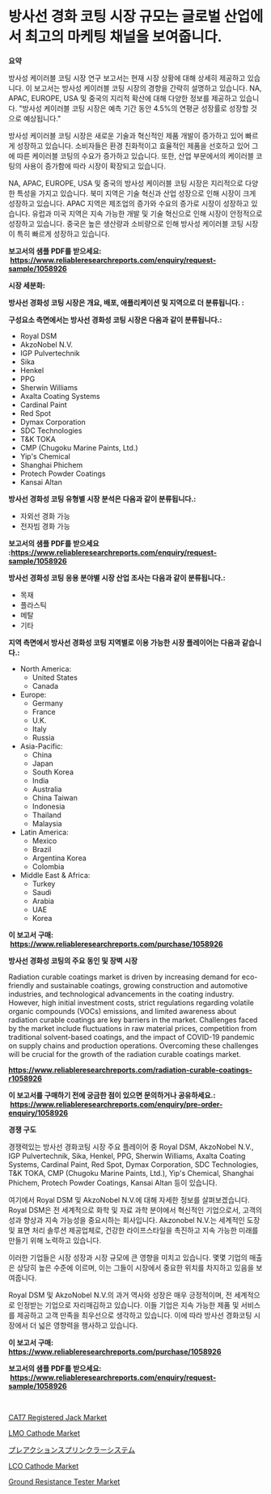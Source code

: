 <p><h1>방사선 경화 코팅 시장 규모는 글로벌 산업에서 최고의 마케팅 채널을 보여줍니다.</h1></p><p><strong>요약</strong></p>
<p><p>방사성 케이러블 코팅 시장 연구 보고서는 현재 시장 상황에 대해 상세히 제공하고 있습니다. 이 보고서는 방사성 케이러블 코팅 시장의 경향을 간략히 설명하고 있습니다. NA, APAC, EUROPE, USA 및 중국의 지리적 확산에 대해 다양한 정보를 제공하고 있습니다. "방사성 케이러블 코팅 시장은 예측 기간 동안 4.5%의 연평균 성장률로 성장할 것으로 예상됩니다."</p><p>방사성 케이러블 코팅 시장은 새로운 기술과 혁신적인 제품 개발이 증가하고 있어 빠르게 성장하고 있습니다. 소비자들은 환경 친화적이고 효율적인 제품을 선호하고 있어 그에 따른 케이러블 코팅의 수요가 증가하고 있습니다. 또한, 산업 부문에서의 케이러블 코팅의 사용이 증가함에 따라 시장이 확장되고 있습니다.</p><p>NA, APAC, EUROPE, USA 및 중국의 방사성 케이러블 코팅 시장은 지리적으로 다양한 특성을 가지고 있습니다. 북미 지역은 기술 혁신과 산업 성장으로 인해 시장이 크게 성장하고 있습니다. APAC 지역은 제조업의 증가와 수요의 증가로 시장이 성장하고 있습니다. 유럽과 미국 지역은 지속 가능한 개발 및 기술 혁신으로 인해 시장이 안정적으로 성장하고 있습니다. 중국은 높은 생산량과 소비량으로 인해 방사성 케이러블 코팅 시장이 특히 빠르게 성장하고 있습니다.</p></p>
<p><strong>보고서의 샘플 PDF를 받으세요: &nbsp;<a href="https://www.reliableresearchreports.com/enquiry/request-sample/1058926">https://www.reliableresearchreports.com/enquiry/request-sample/1058926</a></strong></p>
<p><strong>시장 세분화:</strong></p>
<p><strong> 방사선 경화성 코팅 시장은 개요, 배포, 애플리케이션 및 지역으로 더 분류됩니다. :</strong></p>
<p><strong>구성요소 측면에서는 방사선 경화성 코팅 시장은 다음과 같이 분류됩니다.:</strong></p>
<p><ul><li>Royal DSM</li><li>AkzoNobel N.V.</li><li>IGP Pulvertechnik</li><li>Sika</li><li>Henkel</li><li>PPG</li><li>Sherwin Williams</li><li>Axalta Coating Systems</li><li>Cardinal Paint</li><li>Red Spot</li><li>Dymax Corporation</li><li>SDC Technologies</li><li>T&K TOKA</li><li>CMP (Chugoku Marine Paints, Ltd.)</li><li>Yip's Chemical</li><li>Shanghai Phichem</li><li>Protech Powder Coatings</li><li>Kansai Altan</li></ul></p>
<p><strong> 방사선 경화성 코팅 유형별 시장 분석은 다음과 같이 분류됩니다.:</strong></p>
<p><ul><li>자외선 경화 가능</li><li>전자빔 경화 가능</li></ul></p>
<p><strong>보고서의 샘플 PDF를 받으세요 :<a href="https://www.reliableresearchreports.com/enquiry/request-sample/1058926">https://www.reliableresearchreports.com/enquiry/request-sample/1058926</a></strong></p>
<p><strong> 방사선 경화성 코팅 응용 분야별 시장 산업 조사는 다음과 같이 분류됩니다.:</strong></p>
<p><ul><li>목재</li><li>플라스틱</li><li>메탈</li><li>기타</li></ul></p>
<p><strong>지역 측면에서 방사선 경화성 코팅 지역별로 이용 가능한 시장 플레이어는 다음과 같습니다.:</strong></p>
<p><ul>
    <li>
        North America:
        <ul>
            <li>United States</li>
            <li>Canada</li>
        </ul>
    </li>
    <li>
        Europe:
        <ul>
            <li>Germany</li>
            <li>France</li>
            <li>U.K.</li>
            <li>Italy</li>
            <li>Russia</li>
        </ul>
    </li>
    <li>
        Asia-Pacific:
        <ul>
            <li>China</li>
            <li>Japan</li>
            <li>South Korea</li>
            <li>India</li>
            <li>Australia</li>
            <li>China Taiwan</li>
            <li>Indonesia</li>
            <li>Thailand</li>
            <li>Malaysia</li>
        </ul>
    </li>
    <li>
        Latin America:
        <ul>
            <li>Mexico</li>
            <li>Brazil</li>
            <li>Argentina Korea</li>
            <li>Colombia</li>
        </ul>
    </li>
    <li>
        Middle East & Africa:
        <ul>
            <li>Turkey</li>
            <li>Saudi</li>
            <li>Arabia</li>
            <li>UAE</li>
            <li>Korea</li>
        </ul>
    </li>
    </ul></p>
<p><strong>이 보고서 구매: &nbsp;<a href="https://www.reliableresearchreports.com/purchase/1058926">https://www.reliableresearchreports.com/purchase/1058926</a></strong></p>
<p><strong>방사선 경화성 코팅의 주요 동인 및 장벽 시장</strong></p>
<p><p>Radiation curable coatings market is driven by increasing demand for eco-friendly and sustainable coatings, growing construction and automotive industries, and technological advancements in the coating industry. However, high initial investment costs, strict regulations regarding volatile organic compounds (VOCs) emissions, and limited awareness about radiation curable coatings are key barriers in the market. Challenges faced by the market include fluctuations in raw material prices, competition from traditional solvent-based coatings, and the impact of COVID-19 pandemic on supply chains and production operations. Overcoming these challenges will be crucial for the growth of the radiation curable coatings market.</p></p>
<p><strong><a href="https://www.reliableresearchreports.com/radiation-curable-coatings-r1058926">https://www.reliableresearchreports.com/radiation-curable-coatings-r1058926</a></strong></p>
<p><strong>이 보고서를 구매하기 전에 궁금한 점이 있으면 문의하거나 공유하세요.: &nbsp;<a href="https://www.reliableresearchreports.com/enquiry/pre-order-enquiry/1058926">https://www.reliableresearchreports.com/enquiry/pre-order-enquiry/1058926</a></strong></p>
<p><strong>경쟁 구도</strong></p>
<p><p>경쟁력있는 방사선 경화코팅 시장 주요 플레이어 중 Royal DSM, AkzoNobel N.V., IGP Pulvertechnik, Sika, Henkel, PPG, Sherwin Williams, Axalta Coating Systems, Cardinal Paint, Red Spot, Dymax Corporation, SDC Technologies, T&K TOKA, CMP (Chugoku Marine Paints, Ltd.), Yip's Chemical, Shanghai Phichem, Protech Powder Coatings, Kansai Altan 등이 있습니다.</p><p>여기에서 Royal DSM 및 AkzoNobel N.V.에 대해 자세한 정보를 살펴보겠습니다. Royal DSM은 전 세계적으로 화학 및 자료 과학 분야에서 혁신적인 기업으로서, 고객의 성과 향상과 지속 가능성을 중요시하는 회사입니다. Akzonobel N.V.는 세계적인 도장 및 표면 처리 솔루션 제공업체로, 건강한 라이프스타일을 촉진하고 지속 가능한 미래를 만들기 위해 노력하고 있습니다.</p><p>이러한 기업들은 시장 성장과 시장 규모에 큰 영향을 미치고 있습니다. 몇몇 기업의 매출은 상당히 높은 수준에 이르며, 이는 그들이 시장에서 중요한 위치를 차지하고 있음을 보여줍니다.</p><p>Royal DSM 및 AkzoNobel N.V.의 과거 역사와 성장은 매우 긍정적이며, 전 세계적으로 인정받는 기업으로 자리매김하고 있습니다. 이들 기업은 지속 가능한 제품 및 서비스를 제공하고 고객 만족을 최우선으로 생각하고 있습니다. 이에 따라 방사선 경화코팅 시장에서 더 넓은 영향력을 행사하고 있습니다.</p></p>
<p><strong>이 보고서 구매: &nbsp; <a href="https://www.reliableresearchreports.com/purchase/1058926">https://www.reliableresearchreports.com/purchase/1058926</a></strong></p>
<p><strong>보고서의 샘플 PDF를 받으세요: &nbsp;<a href="https://www.reliableresearchreports.com/enquiry/request-sample/1058926">https://www.reliableresearchreports.com/enquiry/request-sample/1058926</a></strong><strong></strong></p>
<p>&nbsp;</p>
<p><p><a href="https://flame-sidecar-702.notion.site/Analyzing-CAT7-Registered-Jack-Market-Global-Industry-Perspective-and-Forecast-2024-to-2031-574fe80874504734bb12f1bc7f0722c1">CAT7 Registered Jack Market</a></p><p><a href="https://issuu.com/reportprime-2/docs/lmo-cathode-market-size-2030.pptx">LMO Cathode Market</a></p><p><a href="https://medium.com/@jacksonmith1931/%E4%BA%88%E5%8B%95%E5%BC%8F%E6%95%A3%E6%B0%B4%E3%82%B7%E3%82%B9%E3%83%86%E3%83%A0%E3%81%AE%E5%B8%82%E5%A0%B4%E3%82%B7%E3%82%A7%E3%82%A2%E3%81%AE%E5%A4%89%E9%81%B7%E3%81%A8%E5%B8%82%E5%A0%B4%E6%88%90%E9%95%B7%E3%83%88%E3%83%AC%E3%83%B3%E3%83%89-2024%E5%B9%B4%E3%81%8B%E3%82%892031%E5%B9%B4%E3%81%BE%E3%81%A7-38809fe46e4c">プレアクションスプリンクラーシステム</a></p><p><a href="https://issuu.com/reportprime-2/docs/lco-cathode-market-size-2030.pptx">LCO Cathode Market</a></p><p><a href="https://github.com/irfadac/Market-Research-Report-List-2/blob/main/ground-resistance-tester-market.md">Ground Resistance Tester Market</a></p></p>